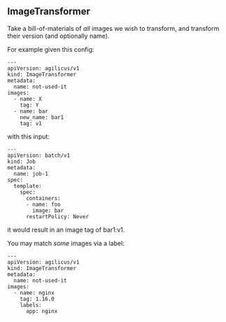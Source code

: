 ## ImageTransformer

Take a bill-of-materials of *all* images we wish to transform,
and transform their version (and optionally name).

For example given this config:
```
---
apiVersion: agilicus/v1
kind: ImageTransformer
metadata:
  name: not-used-it
images:
  - name: X
    tag: Y
  - name: bar
    new_name: bar1
    tag: v1
```

with this input:
```
---
apiVersion: batch/v1
kind: Job
metadata:
  name: job-1
spec:
  template:
    spec:
      containers:
      - name: foo
        image: bar
      restartPolicy: Never
```

it would result in an image tag of bar1:v1.

You may match *some* images via a label:
```
---
apiVersion: agilicus/v1
kind: ImageTransformer
metadata:
  name: not-used-it
images:
  - name: nginx
    tag: 1.16.0
    labels:
      app: nginx
```
